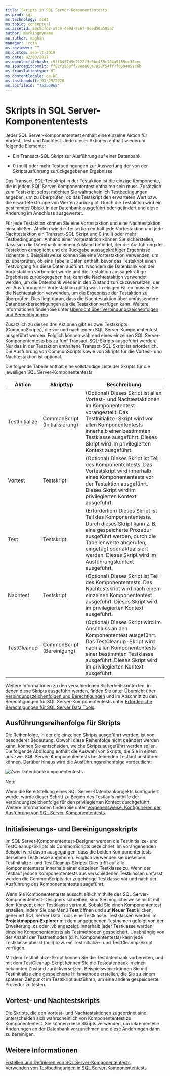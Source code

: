 ```yaml
---
title: Skripts in SQL Server-Komponententests
ms.prod: sql
ms.technology: ssdt
ms.topic: conceptual
ms.assetid: 80c5cf62-a9c9-4e9d-8c6f-8eed50a595a7
author: markingmyname
ms.author: maghan
manager: jroth
ms.reviewer: “”
ms.custom: seo-lt-2019
ms.date: 02/09/2017
ms.openlocfilehash: c5ff8457d5e2122f3e5bc455c204a5185cc30aec
ms.sourcegitcommit: ff82f3260ff79ed860a7a58f54ff7f0594851e6b
ms.translationtype: HT
ms.contentlocale: de-DE
ms.lasthandoff: 03/29/2020
ms.locfileid: "75256968"
---
```

# <a name="scripts-in-sql-server-unit-tests"></a>Skripts in SQL Server-Komponententests

Jeder SQL Server-Komponententest enthält eine einzelne Aktion für Vortest, Test und Nachtest. Jede dieser Aktionen enthält wiederum folgende Elemente:  
  
-   Ein Transact\-SQL-Skript zur Ausführung auf einer Datenbank.  
  
-   0 (null) oder mehr Testbedingungen zur Auswertung der von der Skriptausführung zurückgegebenen Ergebnisse.  
  
Das Transact\-SQL-Testskript in der Testaktion ist die einzige Komponente, die in jedem SQL Server-Komponententest enthalten sein muss. Zusätzlich zum Testskript selbst möchten Sie wahrscheinlich Testbedingungen angeben, um zu überprüfen, ob das Testskript den erwarteten Wert bzw. die erwartete Gruppe von Werten zurückgibt. Durch die Testaktion wird ein bestimmtes Objekt in der Datenbank ausgeführt oder geändert und diese Änderung im Anschluss ausgewertet.  
  
Für jede Testaktion können Sie eine Vortestaktion und eine Nachtestaktion einschließen. Ähnlich wie die Testaktion enthält jede Vortestaktion und jede Nachtestaktion ein Transact\-SQL-Skript und 0 (null) oder mehr Testbedingungen. Anhand einer Vortestaktion können Sie sicherstellen, dass sich die Datenbank in einem Zustand befindet, der die Ausführung der Testaktion ermöglicht und die Rückgabe aussagekräftiger Ergebnisse sicherstellt. Beispielsweise können Sie eine Vortestaktion verwenden, um zu überprüfen, ob eine Tabelle Daten enthält, bevor das Testskript einen Testvorgang für diese Daten ausführt. Nachdem die Datenbank von der Vortestaktion vorbereitet wurde und die Testaktion aussagekräftige Ergebnisse zurückgegeben hat, kann die Nachtestaktion verwendet werden, um die Datenbank wieder in den Zustand zurückzuversetzen, der vor Ausführung der Vortestaktion gültig war. In einigen Fällen müssen Sie die Nachtestaktion verwenden, um die Ergebnisse der Testaktion zu überprüfen. Dies liegt daran, dass die Nachtestaktion über umfassendere Datenbankberechtigungen als die Testaktion verfügen kann. Weitere Informationen finden Sie unter [Übersicht über Verbindungszeichenfolgen und Berechtigungen](../ssdt/overview-of-connection-strings-and-permissions.md).  
  
Zusätzlich zu diesen drei Aktionen gibt es zwei Testskripts (CommonScripts), die vor und nach jedem SQL Server-Komponententest ausgeführt werden. Folglich können während eines einzelnen SQL Server-Komponententests bis zu fünf Transact\-SQL-Skripts ausgeführt werden. Nur das in der Testaktion enthaltene Transact\-SQL-Skript ist erforderlich. Die Ausführung von CommonScripts sowie von Skripts für die Vortest- und Nachtestaktion ist optional.  
  
Die folgende Tabelle enthält eine vollständige Liste der Skripts für die jeweiligen SQL Server-Komponententests.  
  
|**Aktion**|**Skripttyp**|**Beschreibung**|  
|--------------|-------------------|-------------------|  
|TestInitialize|CommonScript (Initialisierung)|(Optional) Dieses Skript ist allen Vortest- und Nachtestaktionen im Komponententest vorangestellt. Das TestInitialize-Skript wird vor allen Komponententests innerhalb einer bestimmten Testklasse ausgeführt. Dieses Skript wird im privilegierten Kontext ausgeführt.|  
|Vortest|Testskript|(Optional) Dieses Skript ist Teil des Komponententests. Das Vortestskript wird innerhalb eines Komponententests vor der Testaktion ausgeführt. Dieses Skript wird im privilegierten Kontext ausgeführt.|  
|Test|Testskript|(Erforderlich) Dieses Skript ist Teil des Komponententests. Durch dieses Skript kann z. B. eine gespeicherte Prozedur ausgeführt werden, durch die Tabellenwerte abgerufen, eingefügt oder aktualisiert werden. Dieses Skript wird im Ausführungskontext ausgeführt.|  
|Nachtest|Testskript|(Optional) Dieses Skript ist Teil des Komponententests. Das Nachtestskript wird nach einem einzelnen Komponententest ausgeführt. Dieses Skript wird im privilegierten Kontext ausgeführt.|  
|TestCleanup|CommonScript (Bereinigung)|(Optional) Dieses Skript wird im Anschluss an den Komponententest ausgeführt. Das TestCleanup-Skript wird nach allen Komponententests einer bestimmten Testklasse ausgeführt. Dieses Skript wird im privilegierten Kontext ausgeführt.|  
  
Weitere Informationen zu den verschiedenen Sicherheitskontexten, in denen diese Skripts ausgeführt werden, finden Sie unter [Übersicht über Verbindungszeichenfolgen und Berechtigungen](../ssdt/overview-of-connection-strings-and-permissions.md) und im Abschnitt zu den Berechtigungen für SQL Server-Komponententests unter [Erforderliche Berechtigungen für SQL Server Data Tools](../ssdt/required-permissions-for-sql-server-data-tools.md).  
  
## <a name="order-in-which-scripts-are-run"></a>Ausführungsreihenfolge für Skripts  
Die Reihenfolge, in der die einzelnen Skripts ausgeführt werden, ist von besonderer Bedeutung. Obwohl diese Reihenfolge nicht geändert werden kann, können Sie entscheiden, welche Skripts ausgeführt werden sollen. Die folgende Abbildung enthält die Auswahl von Skripts, die Sie in einem aus zwei SQL Server-Komponententests bestehenden Testlauf ausführen können. Darüber hinaus wird die Ausführungsreihenfolge verdeutlicht:  
  
![Zwei Datenbankkomponententests](../ssdt/media/twodatabaseunittests.png "Zwei Datenbankkomponententests")  
  
> [!NOTE]  
> Wenn die Bereitstellung eines SQL Server-Datenbankprojekts konfiguriert wurde, wurde dieser Schritt zu Beginn des Testlaufs mithilfe der Verbindungszeichenfolge für den privilegierten Kontext durchgeführt. Weitere Informationen finden Sie unter [Vorgehensweise: Konfigurieren der Ausführung von SQL Server-Komponententests](../ssdt/how-to-configure-sql-server-unit-test-execution.md).  
  
## <a name="initialization-and-cleanup-scripts"></a>Initialisierungs- und Bereinigungsskripts  
Im SQL Server-Komponententest-Designer werden die TestInitialize- und TestCleanup-Skripts als CommonScripts bezeichnet. Im vorangehenden Beispiel wird davon ausgegangen, dass die beiden Komponententests derselben Testklasse angehören. Folglich verwenden sie dieselben TestInitialize- und TestCleanup-Skripts. Dies trifft auf alle Komponententests innerhalb einer einzelnen Testklasse zu. Wenn der Testlauf jedoch Komponententests aus verschiedenen Testklassen umfasst, werden die CommonScripts der zugehörige Testklasse vor und nach der Ausführung des Komponententests ausgeführt.  
  
Wenn Sie Komponententests ausschließlich mithilfe des SQL Server-Komponententest-Designers schreiben, sind Sie möglicherweise nicht mit dem Konzept einer Testklasse vertraut. Sobald Sie einen Komponententest erstellen, indem Sie das Menü **Test** öffnen und auf **Neuer Test** klicken, generiert SQL Server Data Tools eine Testklasse. Testklassen werden im **Projektmappen-Explorer** mit dem angegebenen Testnamen gefolgt von der Erweiterung .cs oder .vb angezeigt. Innerhalb jeder Testklasse werden einzelne Komponententests als Testmethoden gespeichert. Unabhängig von der Anzahl der Testmethoden (d. h. Komponententests) kann jede Testklasse über 0 (null) bzw. ein TestInitialize- und TestCleanup-Skript verfügen.  
  
Mit dem TestInitialize-Skript können Sie die Testdatenbank vorbereiten, und mit dem TestCleanup-Skript können Sie die Testdatenbank in einen bekannten Zustand zurückversetzen. Beispielsweise können Sie mit TestInitialize eine gespeicherte Hilfsmethode erstellen, die Sie zu einem späteren Zeitpunkt im Testskript ausführen, um eine andere gespeicherte Prozedur zu testen.  
  
## <a name="pre-test-and-post-test-scripts"></a>Vortest- und Nachtestskripts  
Die Skripts, die den Vortest- und Nachtestaktionen zugeordnet sind, unterscheiden sich wahrscheinlich von Komponententest zu Komponententest. Sie können diese Skripts verwenden, um inkrementelle Änderungen an der Datenbank vorzunehmen und diese Änderungen dann zu bereinigen.  
  
## <a name="see-also"></a>Weitere Informationen  
[Erstellen und Definieren von SQL Server-Komponententests](../ssdt/creating-and-defining-sql-server-unit-tests.md)  
[Verwenden von Testbedingungen in SQL Server-Komponententests](../ssdt/using-test-conditions-in-sql-server-unit-tests.md)  
  
